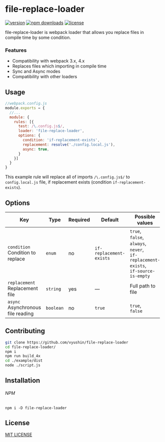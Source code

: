 # file-replace-loader
[![version](https://img.shields.io/npm/v/file-replace-loader.svg?style=flat-square)](https://www.npmjs.com/package/file-replace-loader)
[![npm downloads](https://img.shields.io/npm/dt/file-replace-loader.svg?style=flat-square)](https://www.npmjs.com/package/file-replace-loader)
[![license](https://img.shields.io/github/license/vyushin/file-replace-loader.svg?style=flat-square)](https://github.com/vyushin/file-replace-loader/blob/master/LICENSE)

file-replace-loader is webpack loader that allows you replace files in compile time by some condition.

### Features

* Compatibility with webpack 3.x, 4.x
* Replaces files which importing in compile time
* Sync and Async modes
* Compatibility with other loaders

## Usage

```javascript
//webpack.config.js
module.exports = {
  //...
  module: {
    rules: [{
      test: /\.config.js$/,
      loader: 'file-replace-loader',
      options: {
        condition: 'if-replacement-exists',
        replacement: resolve('./config.local.js'),
        async: true,
      }
    }]
  }
}
```

This example rule will replace all of imports `/\.config.js$/` to `config.local.js` file,
if replacement exists (condition `if-replacement-exists`).

## Options

| Key                                   | Type            | Required       | Default                 | Possible values
| ------------                          | -------------   | -------------  | -------------           | -------------
| `condition`<br/>Condition to replace  | `enum`          | no             | `if-replacement-exists` | `true`,<br/>`false`,<br/>`always`,<br/>`never`,<br/>`if-replacement-exists`,<br/>`if-source-is-empty`
| `replacement`<br/>Replacement file    | `string`        | yes            | —                       | Full path to file
| `async`<br/>Asynchronous file reading | `boolean`       | no             | `true`                  | `true`,<br/>`false`

## Contributing

```bash
git clone https://github.com/vyushin/file-replace-loader
cd file-replace-loader/
npm i
npm run build_4x
cd ./example/dist
node ./script.js
```

## Installation

###### NPM
`npm i -D file-replace-loader`

## License
[MIT LICENSE](https://github.com/vyushin/file-replace-loader/blob/master/LICENSE)
